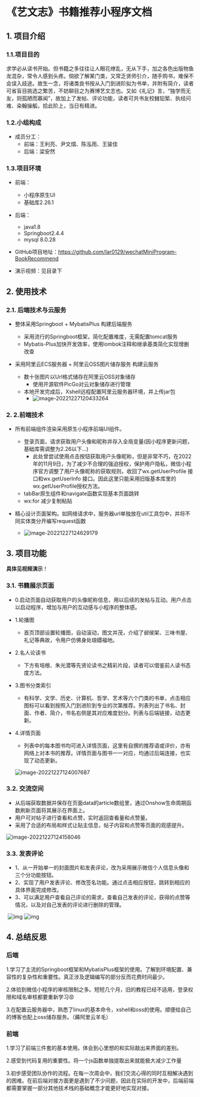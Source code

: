 # **《艺文志》书籍推荐小程序文档**

## 1. **项目介绍**

### 1.1.项目目的

求学必从读书开始。但书籍之多往往让人眼花缭乱，无从下手，加之各色出版物鱼龙混杂，常令人感到头疼。倘欲了解某门类，又常乏贤师引介，随手购书，难保不会误入歧途。故生一念，将诸类良书按从入门到进阶拟为书单，并附有简介，读者可省盲目挑选之繁苦，不妨聊目之为赛博艺文志也。又如《礼记》言，“独学而无友，则孤陋而寡闻”，故加上了发帖、评论功能，读者可共书友校雠铅椠、执经问难、染翰操觚，拾此阶上，当日有精进。

### 1.2.小组构成

* 成员分工：
  * 前端：王利亮、尹文熠、陈泓雨、王骏佳
  * 后端：梁安然

### 1.3.项目环境

* 前端：
  * 小程序原生UI
  * 基础库2.26.1
* 后端：
  * java1.8
  * Springboot2.4.4
  * mysql 8.0.28



* GitHub项目地址：https://github.com/lar0129/wechatMiniProgram-BookRecommend
* 演示视频：见目录下

## **2. 使用技术**

###  **2.1. 后端技术**与云服务

* 整体采用Springboot + MybatisPlus 构建后端服务

  * 采用流行的Springboot框架，简化配置难度，无需配置tomcat服务
  * Mybatis-Plus加快开发效率，使用lombok注释和继承基类简化实现增删改查

  

* 采用阿里云ECS服务器 + 阿里云OSS图片储存服务 构建云服务

  * 数十张图片以Url格式储存在阿里云OSS对象储存
    * 使用开源软件PicGo对云对象储存进行管理
  * 本地开发完成后，Xshell远程配置阿里云服务器环境，并上传jar包
    * ![image-20221227120433264](https://lar-blog.oss-cn-nanjing.aliyuncs.com/picGo_img/Typora/typora-user-images/image-20221227120433264.png)

###  **2. 2.前端技术**

* 所有前端组件渲染采用原生小程序前端UI组件。

  * 登录页面，请求获取用户头像和昵称并存入全局变量(因小程序更新问题，基础库需调整为2.26以下...)
    * 此处曾尝试使用点击按钮获取用户头像昵称，但是非常不巧，在2022年的11月9日，为了减少不合理的强迫授权，保护用户隐私，微信小程序官方调整了用户头像昵称的获取规则，收回了wx.getUserProfile 接口和wx.getUserInfo 接口。因此这里只能采用旧版基本库里的wx.getUserProfile授权方法。
  * tabBar原生组件和navigate函数实现基本页面跳转
  * wx:for 减少复制粘贴
* 精心设计页面架构。如网络请求中，服务器url单独放在util工具包中，并将不同实体类分开编写request函数
  * ![image-20221227124629179](https://lar-blog.oss-cn-nanjing.aliyuncs.com/picGo_img/Typora/typora-user-images/image-20221227124629179.png)

## **3. 项目功能**

**具体见视频演示**！ 

###  3.**1. 书籍展示页面**

* 0.启动页面自动获取用户的头像昵称信息，用以后续的发帖与互动。用户点击以启动程序，增加与用户的互动感与小程序的整体感。

* 1.轮播图

  * 首页顶部设置轮播图，自动滚动，图文并茂，介绍了邺侯架、三味书屋、礼记等典故，令用户仿佛身处琅嬛福地。

* 2.名人论读书

  * 下方有培根、朱光潜等先贤论读书之精彩片段，读者可以借鉴前人读书态度方法。

* 3.图书分类索引

  * 有科学、文学、历史、计算机、哲学、艺术等六个门类的书单，点击相应图标可以看到按照入门到进阶到专业的次第推荐。列表列出了书名、封面、作者、简介，书名右侧是其对应难度划分。列表与后端链接，动态更新。

* 4.详情页面

  * 列表中的每本图书均可进入详情页面，这里有自撰的推荐语或评价，亦有网络上对本书的推荐。详情页面与图书一一对应，均通过后端连接，也实现了动态更新。

  ![image-20221227124007687](https://lar-blog.oss-cn-nanjing.aliyuncs.com/picGo_img/Typora/typora-user-images/image-20221227124007687.png)

###   **3.2. 交流空间**

* 从后端获取数据并保存在页面data的article数组里，通过Onshow生命周期函数刷新页面将其展示在界面上。
* 用户可对帖子进行查看和点赞，实时返回查看量和点赞量。
* 采用了合适的布局和样式让贴主信息，帖子内容和点赞等页面的观感提升。

![image-20221227124158046](https://lar-blog.oss-cn-nanjing.aliyuncs.com/picGo_img/Typora/typora-user-images/image-20221227124158046.png)

###  3.**3. 发表评论**

* 1、从一开始单一的封面图片和发表评论，改为采用展示微信个人信息头像和三个分功能按钮。
* 2、实现了用户发表评论、修改签名功能。通过点击相应按钮，跳转到相应的具体界面完成修改。
* 3、可以满足用户查看自己评论的需求，查看自己发表的评论，获得的点赞等情况，以及对自己发表的评论进行删除的管理。  

​               ![img](https://docimg6.docs.qq.com/image/AgAACEUvl3_Q42xB379BOZ-sZKhLJPXb.png?imageMogr2/thumbnail/1600x%3E/ignore-error/1)                        ![img](https://docimg2.docs.qq.com/image/AgAACEUvl3_OSxuC0ihOI69rlijFSGDC.png?imageMogr2/thumbnail/1600x%3E/ignore-error/1)





## 4. 总结反思

### 后端

1.学习了主流的Springboot框架和MybatisPlus框架的使用。了解到环境配置、兼容性的复杂性和重要性。真正涉及逻辑编写的部分反而花费时间最少。

2.体验到微信小程序的审核限制之多。短短几个月，旧的教程已经不适用，登录权限和域名审核都要重新学习:rage:

3.在配置云服务器中，熟悉了linux的基本命令，xshell和oss的使用。顺便给自己的博客也配上oss储存服务。（薅阿里云羊毛）

### 前端

1.学习了前端三件套的基本使用。体会到心里想的和实际敲出来界面的差别。

2.感受到代码复用的重要性。将一个js函数单独提取出来就能极大减少工作量

3.初步感受团队协作的流程。在每一次周会中，我们交流心得的同时互相解决遇到的困难。在前后端对接方面更是遇到了不少问题，因此在实际的开发中，后端前端都需要掌握一部分其他技术栈的基础概念才能更好地实现对接。
